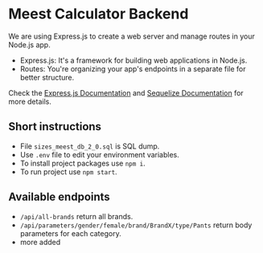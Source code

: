 # Meest Calculator Backend
We are using Express.js to create a web server and manage routes in your Node.js app.

- Express.js: It's a framework for building web applications in Node.js.
- Routes: You're organizing your app's endpoints in a separate file for better structure.

Check the [Express.js Documentation](https://expressjs.com/) and [Sequelize Documentation](https://sequelize.org/docs/v6/) for more details.

## Short instructions
- File ```sizes_meest_db_2_0.sql``` is SQL dump.
- Use ```.env``` file to edit your environment variables.
- To install project packages use ```npm i```.
- To run project use ```npm start```.

## Available endpoints
- ```/api/all-brands``` return all brands.
- ```/api/parameters/gender/female/brand/BrandX/type/Pants``` return body parameters for each category.
- more added
